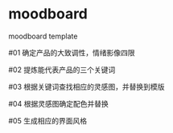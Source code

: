 # moodboard
moodboard template

#01 确定产品的大致调性，情绪影像四限

#02 提炼能代表产品的三个关键词

#03 根据关键词查找相应的灵感图，并替换到模版

#04 根据灵感图确定配色并替换

#05 生成相应的界面风格


